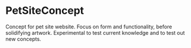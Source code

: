 # PetSiteConcept
Concept for pet site website. Focus on form and functionality, before solidifying artwork. Experimental to test current knowledge and to test out new concepts.
